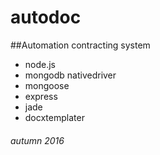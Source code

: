 # autodoc

##Automation contracting system

- node.js
- mongodb nativedriver
- mongoose
- express
- jade
- docxtemplater


###### autumn 2016
